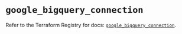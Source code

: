 # `google_bigquery_connection`

Refer to the Terraform Registry for docs: [`google_bigquery_connection`](https://registry.terraform.io/providers/hashicorp/google/6.20.0/docs/resources/bigquery_connection).

